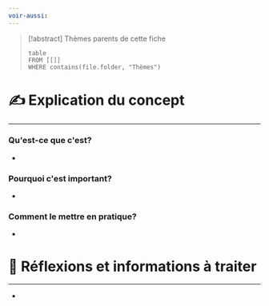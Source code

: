 ```yaml
---
voir-aussi: 
---
```


> [!abstract] Thèmes parents de cette fiche
> ```dataview
> table
> FROM [[]]
> WHERE contains(file.folder, "Thèmes")
> ```


# ✍️ Explication du concept
---
### Qu'est-ce que c'est?
- 

### Pourquoi c'est important?
- 

### Comment le mettre en pratique?
- 

# 💭 Réflexions et informations à traiter
---
- 
